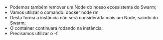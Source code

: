 * Podemos também remover um Node do nosso ecossistema do Swarm;
* Vamos utilizar o comando: docker node rm
* Desta forma a instância não será considerada mais um Node, saindo do Swarm;
* O container continuará rodando na instância;
* Precisamos utilizar o -f